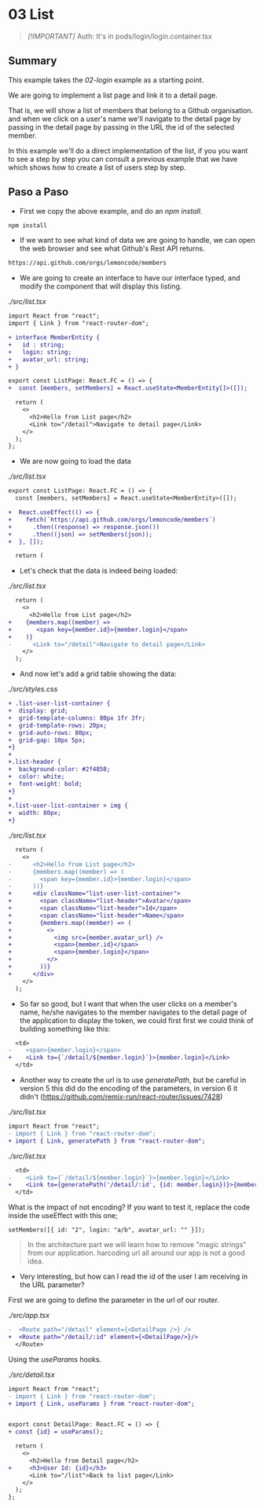 # 03 List

> _[!IMPORTANT]_
> Auth: It's in pods/login/login.container.tsx

## Summary

This example takes the _02-login_ example as a starting point.

We are going to implement a list page and link it to a detail page.

That is, we will show a list of members that belong to a Github organisation.
and when we click on a user's name we'll navigate to the detail page by passing in the
detail page by passing in the URL the id of the selected member.

In this example we'll do a direct implementation of the list, if you
you want to see a step by step you can consult a previous example that we have
which shows how to create a list of users step by step.

## Paso a Paso

- First we copy the above example, and do an _npm install_.

```bash
npm install
```

- If we want to see what kind of data we are going to handle, we can open the web browser and see what Github's Rest API returns.

```bash
https://api.github.com/orgs/lemoncode/members
```

- We are going to create an interface to have our interface typed, and modify the component that will display this listing.

_./src/list.tsx_

```diff
import React from "react";
import { Link } from "react-router-dom";

+ interface MemberEntity {
+   id : string;
+   login: string;
+   avatar_url: string;
+ }

export const ListPage: React.FC = () => {
+  const [members, setMembers] = React.useState<MemberEntity[]>([]);

  return (
    <>
      <h2>Hello from List page</h2>
      <Link to="/detail">Navigate to detail page</Link>
    </>
  );
};
```

- We are now going to load the data

_./src/list.tsx_

```diff
export const ListPage: React.FC = () => {
  const [members, setMembers] = React.useState<MemberEntity>([]);

+  React.useEffect(() => {
+    fetch(`https://api.github.com/orgs/lemoncode/members`)
+      .then((response) => response.json())
+      .then((json) => setMembers(json));
+  }, []);

  return (
```

- Let's check that the data is indeed being loaded:

_./src/list.tsx_

```diff
  return (
    <>
      <h2>Hello from List page</h2>
+    {members.map((member) =>
+       <span key={member.id}>{member.login}</span>
+    )}
-      <Link to="/detail">Navigate to detail page</Link>
    </>
  );
```

- And now let's add a grid table showing the data:

_./src/styles.css_

```diff
+ .list-user-list-container {
+  display: grid;
+  grid-template-columns: 80px 1fr 3fr;
+  grid-template-rows: 20px;
+  grid-auto-rows: 80px;
+  grid-gap: 10px 5px;
+}
+
+.list-header {
+  background-color: #2f4858;
+  color: white;
+  font-weight: bold;
+}
+
+.list-user-list-container > img {
+  width: 80px;
+}
```

_./src/list.tsx_

```diff
  return (
    <>
-      <h2>Hello from List page</h2>
-      {members.map((member) => (
-        <span key={member.id}>{member.login}</span>
-      ))}
+      <div className="list-user-list-container">
+        <span className="list-header">Avatar</span>
+        <span className="list-header">Id</span>
+        <span className="list-header">Name</span>
+        {members.map((member) => (
+          <>
+            <img src={member.avatar_url} />
+            <span>{member.id}</span>
+            <span>{member.login}</span>
+          </>
+        ))}
+      </div>
    </>
  );
```

- So far so good, but I want that when the user clicks on a member's name, he/she navigates to the
  member navigates to the detail page of the application to display the token, we could first
  first we could think of building something like this:

```diff
  <td>
-    <span>{member.login}</span>
+    <Link to={`/detail/${member.login}`}>{member.login}</Link>
  </td>
```

- Another way to create the url is to use _generatePath_, but be careful in version 5
  this did do the encoding of the parameters, in version 6 it didn't (https://github.com/remix-run/react-router/issues/7428)

_./src/list.tsx_

```diff
import React from "react";
- import { Link } from "react-router-dom";
+ import { Link, generatePath } from "react-router-dom";
```

_./src/list.tsx_

```diff
  <td>
-    <Link to={`/detail/${member.login}`}>{member.login}</Link>
+    <Link to={generatePath('/detail/:id', {id: member.login})}>{member.login}</Link>
  </td>
```

What is the impact of not encoding? If you want to test it, replace the code inside the useEffect with this one;

```tsx
setMembers([{ id: "2", login: "a/b", avatar_url: "" }]);
```

> In the architecture part we will learn how to remove "magic strings" from our application.
> harcoding url all around our app is not a good idea.

- Very interesting, but how can I read the id of the user I am receiving in the URL parameter?

First we are going to define the parameter in the url of our router.

_./src/app.tsx_

```diff
-  <Route path="/detail" element={<DetailPage />} />
+  <Route path="/detail/:id" element={<DetailPage/>}/>
  </Route>
```

Using the _useParams_ hooks.

_./src/detail.tsx_

```diff
import React from "react";
- import { Link } from "react-router-dom";
+ import { Link, useParams } from "react-router-dom";


export const DetailPage: React.FC = () => {
+ const {id} = useParams();

  return (
    <>
      <h2>Hello from Detail page</h2>
+     <h3>User Id: {id}</h3>
      <Link to="/list">Back to list page</Link>
    </>
  );
};
```
